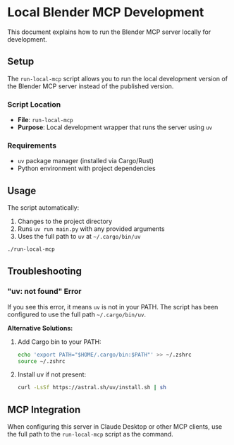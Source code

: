 # Local Blender MCP Development

This document explains how to run the Blender MCP server locally for development.

## Setup

The `run-local-mcp` script allows you to run the local development version of the Blender MCP server instead of the published version.

### Script Location
- **File**: `run-local-mcp`
- **Purpose**: Local development wrapper that runs the server using `uv`

### Requirements
- `uv` package manager (installed via Cargo/Rust)
- Python environment with project dependencies

## Usage

The script automatically:
1. Changes to the project directory
2. Runs `uv run main.py` with any provided arguments
3. Uses the full path to `uv` at `~/.cargo/bin/uv`

```bash
./run-local-mcp
```

## Troubleshooting

### "uv: not found" Error
If you see this error, it means `uv` is not in your PATH. The script has been configured to use the full path `~/.cargo/bin/uv`.

**Alternative Solutions:**
1. Add Cargo bin to your PATH:
   ```bash
   echo 'export PATH="$HOME/.cargo/bin:$PATH"' >> ~/.zshrc
   source ~/.zshrc
   ```

2. Install uv if not present:
   ```bash
   curl -LsSf https://astral.sh/uv/install.sh | sh
   ```

## MCP Integration

When configuring this server in Claude Desktop or other MCP clients, use the full path to the `run-local-mcp` script as the command.